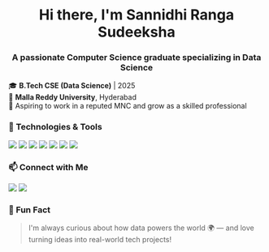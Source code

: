 <h1 align="center">Hi there, I'm Sannidhi Ranga Sudeeksha</h1>
<h3 align="center">A passionate Computer Science graduate specializing in Data Science</h3>



🎓 **B.Tech CSE (Data Science)** | 2025  
🏫 **Malla Reddy University**, Hyderabad  
🎯 Aspiring to work in a reputed MNC and grow as a skilled professional  



### 🔧 Technologies & Tools
<p align="left">
  <img src="https://img.shields.io/badge/Python-3670A0?style=for-the-badge&logo=python&logoColor=ffdd54" />
  <img src="https://img.shields.io/badge/Java-ED8B00?style=for-the-badge&logo=java&logoColor=white" />
  <img src="https://img.shields.io/badge/SQL-4479A1?style=for-the-badge&logo=mysql&logoColor=white" />
  <img src="https://img.shields.io/badge/React-20232A?style=for-the-badge&logo=react&logoColor=61DAFB" />
  <img src="https://img.shields.io/badge/HTML5-E34F26?style=for-the-badge&logo=html5&logoColor=white" />
  <img src="https://img.shields.io/badge/CSS3-1572B6?style=for-the-badge&logo=css3&logoColor=white" />
  <img src="https://img.shields.io/badge/AWS-232F3E?style=for-the-badge&logo=amazon-aws&logoColor=white" />
</p>


### 📫 Connect with Me
<p align="left">
  <a href="srsudeeksha@gmail.com"><img src="https://img.shields.io/badge/Email-D14836?style=for-the-badge&logo=gmail&logoColor=white" /></a>
  <a href="linkedin.com/in/ranga-sudeeksha "><img src="https://img.shields.io/badge/LinkedIn-0A66C2?style=for-the-badge&logo=linkedin&logoColor=white" /></a>
</p>


### 🌟 Fun Fact
> I'm always curious about how data powers the world 🌍 — and love turning ideas into real-world tech projects!

